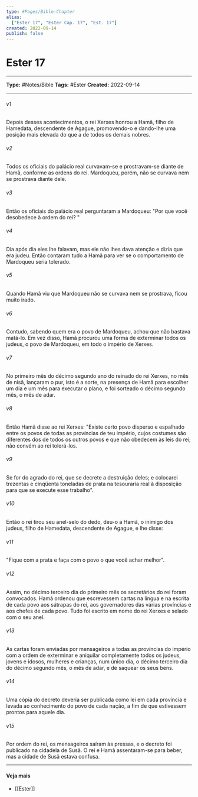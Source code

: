 ```yaml
---
type: #Pages/Bible-Chapter
alias:
  ["Ester 17", "Ester Cap. 17", "Est. 17"]
created: 2022-09-14
publish: false
---
```


# Ester 17

---

**Type:** #Notes/Bible
**Tags:** #Ester
**Created:** 2022-09-14

---

###### v1
Depois desses acontecimentos, o rei Xerxes honrou a Hamã, filho de Hamedata, descendente de Agague, promovendo-o e dando-lhe uma posição mais elevada do que a de todos os demais nobres.
###### v2
Todos os oficiais do palácio real curvavam-se e prostravam-se diante de Hamã, conforme as ordens do rei. Mardoqueu, porém, não se curvava nem se prostrava diante dele.
###### v3
Então os oficiais do palácio real perguntaram a Mardoqueu: "Por que você desobedece à ordem do rei? "
###### v4
Dia após dia eles lhe falavam, mas ele não lhes dava atenção e dizia que era judeu. Então contaram tudo a Hamã para ver se o comportamento de Mardoqueu seria tolerado.
###### v5
Quando Hamã viu que Mardoqueu não se curvava nem se prostrava, ficou muito irado.
###### v6
Contudo, sabendo quem era o povo de Mardoqueu, achou que não bastava matá-lo. Em vez disso, Hamã procurou uma forma de exterminar todos os judeus, o povo de Mardoqueu, em todo o império de Xerxes.
###### v7
No primeiro mês do décimo segundo ano do reinado do rei Xerxes, no mês de nisã, lançaram o pur, isto é a sorte, na presença de Hamã para escolher um dia e um mês para executar o plano, e foi sorteado o décimo segundo mês, o mês de adar.
###### v8
Então Hamã disse ao rei Xerxes: "Existe certo povo disperso e espalhado entre os povos de todas as províncias de teu império, cujos costumes são diferentes dos de todos os outros povos e que não obedecem às leis do rei; não convém ao rei tolerá-los.
###### v9
Se for do agrado do rei, que se decrete a destruição deles; e colocarei trezentas e cinqüenta toneladas de prata na tesouraria real à disposição para que se execute esse trabalho".
###### v10
Então o rei tirou seu anel-selo do dedo, deu-o a Hamã, o inimigo dos judeus, filho de Hamedata, descendente de Agague, e lhe disse:
###### v11
"Fique com a prata e faça com o povo o que você achar melhor".
###### v12
Assim, no décimo terceiro dia do primeiro mês os secretários do rei foram convocados. Hamã ordenou que escrevessem cartas na língua e na escrita de cada povo aos sátrapas do rei, aos governadores das várias províncias e aos chefes de cada povo. Tudo foi escrito em nome do rei Xerxes e selado com o seu anel.
###### v13
As cartas foram enviadas por mensageiros a todas as províncias do império com a ordem de exterminar e aniquilar completamente todos os judeus, jovens e idosos, mulheres e crianças, num único dia, o décimo terceiro dia do décimo segundo mês, o mês de adar, e de saquear os seus bens.
###### v14
Uma cópia do decreto deveria ser publicada como lei em cada província e levada ao conhecimento do povo de cada nação, a fim de que estivessem prontos para aquele dia.
###### v15
Por ordem do rei, os mensageiros saíram às pressas, e o decreto foi publicado na cidadela de Susã. O rei e Hamã assentaram-se para beber, mas a cidade de Susã estava confusa.


---

#### Veja mais

- [[Ester]]
